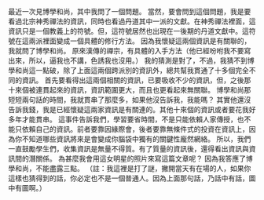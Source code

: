 最近一次見博學和尚，其中我問了一個問題。
當然，要會問到這個問題，我是要看過北宗神秀禪法的資訊，同時也看過丹道其中一派的文獻。在神秀禪法裡面，這資訊只是一個教義上的符號。但，這符號居然也出現在一後期的丹道文獻中。這符號在這兩派裡面變成一個具體的修行方法。
因為我懷疑這兩個資訊是有關聯的，我就問了博學和尚。
原來漢傳的禪宗，有具體的入手方法（他已經吩咐我不要寫出來，所以，逼我也不講，色誘我也沒用。）
我的猜測是對了，不過，我猜不到博學和尚這一點破，除了上面這兩個跨派別的資訊外，總共幫我貫通了十多個完全不同的資訊。
首先要看得出這兩個相關的資訊，已要吸收不少的資訊，但，之後那十來個被連貫起來的資訊，資訊範圍更大，而且也更看起來無關聯。
博學和尚那短短兩句話的時間，我就貫串了那麼多，如果他沒告訴我，我能嗎？
其實他還沒告訴我錢，我是已經懷疑這兩家資訊是有關連的。其他十來個的資訊或者要花我好多年才能貫串。
這事件告訴我們，學習要省時間，不是只能依賴人家傳授，也不能只依賴自己的資訊。前者要靠因緣際會，後者要靠無條件式的投資在資訊上，因為你不知道哪些資訊將來是會變成你腦袋中獨有的關鍵性龐然網絡。
所以，我們一直鼓勵學生們，收集資訊是無量不得質。有了質量的資訊後，還得看出資訊與資訊間的潛關係。
為甚麼我會用這女明星的照片來寫這篇文章呢？
因為我答應了博學和尚，不能盡露三點。
（註：我這裡是打了謎，撇開當天有在場的人，如果你這樣也猜得到的話，你必定也不是一個普通人。因為上面那句話，乃話中有話，圖中有圖啊。）
